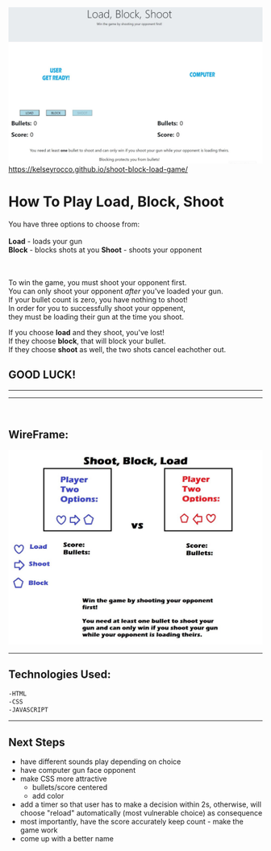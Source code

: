 
![Landing Page of Game](/assets/finalGameScreen.jpg)
https://kelseyrocco.github.io/shoot-block-load-game/
# **How To Play Load, Block, Shoot**
You have three options to choose from:
<br><br>
**Load** - loads your gun  
**Block** - blocks shots at you 
**Shoot** - shoots your opponent  
<br><br>

To win the game, you must shoot your opponent first.  
You can only shoot your opponent _after_ you've loaded your gun.  
If your bullet count is zero, you have nothing to shoot!  
In order for you to successfully shoot your oppenent,    
they must be loading their gun at the time you shoot.

If you choose **load** and they shoot, you've lost!  
If they choose **block**, that will block your bullet.   
If they choose **shoot** as well, the two shots cancel eachother out.  

## GOOD LUCK!
---
---
<br>

## **WireFrame:**
![Wireframe of Project One](/assets/wireframeProjectOne.jpg)

---

## **Technologies Used:**
    -HTML
    -CSS
    -JAVASCRIPT
---
## **Next Steps**
- have different sounds play depending on choice
- have computer gun face opponent
- make CSS more attractive  
    -   bullets/score centered  
    -   add color  
- add a timer so that user has to make a decision within 2s, otherwise, will choose "reload" automatically (most vulnerable choice) as consequence  
- most importantly, have the score accurately keep count - make the game work
- come up with a better name




